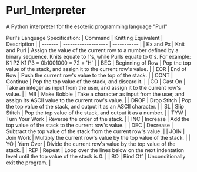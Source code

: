 # Purl_Interpreter
A Python interpreter for the esoteric programming language "Purl"

Purl's Language Specification:
| Command | Knitting Equivalent | Description |
| ------- | ------------------- | ----------- |
| Kx and Px | Knit and Purl | Assign the value of the current row to a number defined by a binary sequence. Knits equate to 1's, while Purls equate to 0's. For example: K1 P2 K1 P3 = 0b1001000 = 72 = 'H' |
| BEG | Beginning of Row | Pop the top value of the stack, and assign it to the current row's value. |
| EOR | End of Row | Push the current row's value to the top of the stack. |
| CONT | Continue | Pop the top value of the stack, and discard it. |
| CO | Cast On | Take an integer as input from the user, and assign it to the current row's value. |
| MB | Make Bobble | Take a character as input from the user, and assign its ASCII value to the current row's value. |
| DROP | Drop Stitch | Pop the top value of the stack, and output it as an ASCII character. |
| SL | Slip Stitch | Pop the top value of the stack, and output it as a number. |
| TYW | Turn Your Work | Reverse the order of the stack. |
| INC | Increase | Add the top value of the stack to the current row's value. |
| DEC | Decrease | Subtract the top value of the stack from the current row's value. |
| JOIN | Join Work | Multiply the current row's value by the top value of the stack. |
| YO | Yarn Over | Divide the current row's value by the top value of the stack. |
| REP | Repeat | Loop over the lines below on the next indentation level until the top value of the stack is 0. |
| BO | Bind Off | Unconditionally exit the program. |
